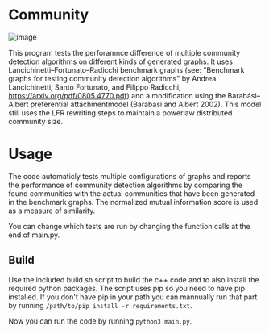 # Community
![image](https://user-images.githubusercontent.com/16082928/120901139-5798cf80-c639-11eb-8ccd-460fa25a577c.png)


This program tests the perforamnce difference of multiple community detection algorithms on different kinds of generated graphs. It uses Lancichinetti–Fortunato–Radicchi benchmark graphs (see: "Benchmark graphs for testing community detection algorithms" by Andrea Lancichinetti, Santo Fortunato, and Filippo Radicchi, https://arxiv.org/pdf/0805.4770.pdf) and a modification using the Barabási–Albert preferential attachmentmodel (Barabasi and Albert 2002). This model still uses the LFR rewriting steps to maintain a powerlaw distributed community size.

# Usage
The code automaticly tests multiple configurations of graphs and reports the performance of community detection algorithms by comparing the found communities with the actual communities that have been generated in the benchmark graphs. The normalized mutual information score is used as a measure of similarity.

You can change which tests are run by changing the function calls at the end of main.py.

## Build

Use the included build.sh script to build the c++ code and to also install the required python packages. The script uses pip so you need to have pip installed. If you don't have pip in your path you can mannually run that part by running `/path/to/pip install -r requirements.txt`.

Now you can run the code by running `python3 main.py`.
